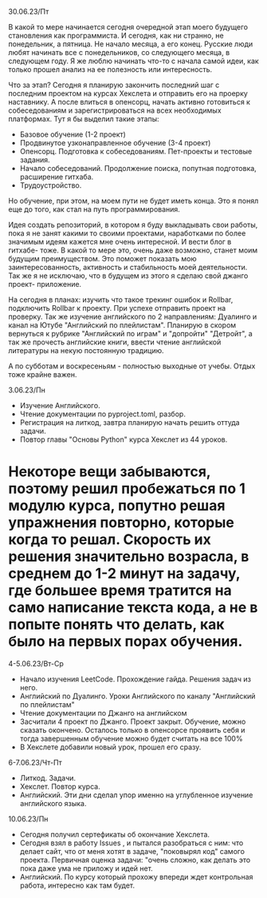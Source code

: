 30.06.23/Пт

В какой то мере начинается сегодня очередной этап моего будущего становления как программиста. И сегодня, как ни странно, не понедельник, а пятница. Не начало месяца, а его конец. Русские люди любят начинать все с понедельников, со следующего месяца, в следующем году. Я же люблю начинать что-то с начала самой идеи, как только прошел анализ на ее полезность или интересность.

Что за этап? Сегодня я планирую закончить последний шаг с последним проектом на курсах Хекслета и отправить его на проерку наставнику. А после влиться в опенсорц, начать активно готовиться к собеседованиям и зарегистрироваться на всех необходимых платформах. Тут я бы выделил такие этапы:
* Базовое обучение (1-2 проект)
* Продвинутое узконаправленное обучение (3-4 проект)
* Опенсорц. Подготовка к собеседованиям. Пет-проекты и тестовые задания.
* Начало собеседований. Продолжение поиска, попутная подготовка, расширение гитхаба.
* Трудоустройство. 

Но обучение, при этом, на моем пути не будет иметь конца. Это я понял еще до того, как стал на путь программирования.

Идея создать репозиторий, в котором я буду выкладывать свои работы, пока я не занят какими то своими проектами, наработками по более значимым идеям кажется мне очень интересной. И вести блог в гитхабе- тоже. В какой то мере это, очень даже возможно, станет моим будущим преимуществом. Это поможет показать мою заинтересованность, активность и стабильность моей деятельности. Так же я не исключаю, что в будущем из этого я сделаю свой джанго проект- приложение. 

На сегодня в планах: изучить что такое трекинг ошибок и Rollbar, подключить  Rollbar к проекту. При успехе отправить проект на проверку. Так же изучение английского по 2 направлениям: Дуалинго и канал на  Ютубе "Английский по плейлистам". Планирую в скором вернуться к рубрике "Английский по играм" и "допройти" "Детройт", а так же прочесть английские книги, ввести чтение английской литературы на некую постоянную традицию.

А по субботам и воскресеньям - полностью выходные от учебы. Отдых тоже крайне важен. 


3.06.23/Пн

* Изучение Английского.
* Чтение документации по pyproject.toml, разбор.
* Регистрация на литкод, завтра планирую начать решить оттуда задачи.
* Повтор главы "Основы  Python" курса Хекслет из 44 уроков.
# Некоторе вещи забываются, поэтому решил пробежаться по 1 модулю курса, попутно решая упражнения повторно, которые когда то решал. Скорость их решения значительно возрасла, в среднем до 1-2 минут на задачу, где большее время тратится на само написание текста кода, а не в попыте понять что делать, как было на первых порах обучения.


4-5.06.23/Вт-Ср

* Начало изучения LeetCode.  Прохождение гайда. Решения задач из него.
* Английский по Дуалинго. Уроки Английского по каналу "Английский по плейлистам"
* Чтение документации по Джанго на английском
* Засчитали 4 проект по Джанго. Проект закрыт. Обучение, можно сказать окончено. Осталось только в опенсорсе проявить себя и тогда завершенным обучение можно будет считать на все 100%
* В Хекслете добавили новый урок, прошел его сразу.

6-7.06.23/Чт-Пт

* Литкод. Задачи. 
* Хекслет. Повтор курса.
* Английский. Эти дни сделал упор именно на углубленное изучение английского языка.

10.06.23/Пн

* Сегодня получил сертефикаты об окончание Хекслета. 
* Сегодня взял в работу  Issues  , и пытался разобраться с ним: что делает сайт, что от меня хотят в задаче, "поковырял код" самого проекта. Первичная оценка задачи: "очень сложно, как делать это пока даже ума не приложу и идей нет.
* Английский. По курсу который прохожу впереди ждет контрольная работа, интересно как там будет. 



